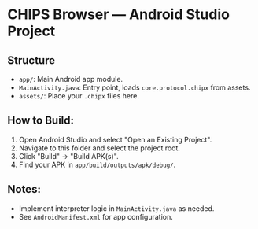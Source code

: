 # CHIPS Browser — Android Studio Project

## Structure
- `app/`: Main Android app module.
- `MainActivity.java`: Entry point, loads `core.protocol.chipx` from assets.
- `assets/`: Place your `.chipx` files here.

## How to Build:
1. Open Android Studio and select "Open an Existing Project".
2. Navigate to this folder and select the project root.
3. Click "Build" → "Build APK(s)".
4. Find your APK in `app/build/outputs/apk/debug/`.

## Notes:
- Implement interpreter logic in `MainActivity.java` as needed.
- See `AndroidManifest.xml` for app configuration.